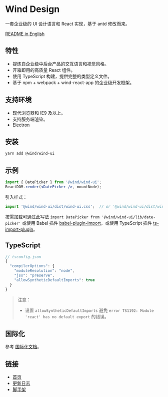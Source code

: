 # Wind Design

一套企业级的 UI 设计语言和 React 实现，基于 antd 修改而来。

[README in English](README.md)

## 特性

- 提炼自企业级中后台产品的交互语言和视觉风格。
- 开箱即用的高质量 React 组件。
- 使用 TypeScript 构建，提供完整的类型定义文件。
- 基于 npm + webpack + wind-react-app 的企业级开发框架。

## 支持环境

* 现代浏览器和 IE9 及以上。
* 支持服务端渲染。
* [Electron](http://electron.atom.io/)

## 安装

```bash
yarn add @wind/wind-ui
```

## 示例

```jsx
import { DatePicker } from '@wind/wind-ui';
ReactDOM.render(<DatePicker />, mountNode);
```

引入样式：

```jsx
import '@wind/wind-ui/dist/wind-ui.css';  // or '@wind/wind-ui/dist/wind-ui.less'
```

按需加载可通过此写法 `import DatePicker from '@wind/wind-ui/lib/date-picker'` 或使用 Babel 插件 [babel-plugin-import](https://github.com/ant-design/babel-plugin-import)，或使用 TypeScript 插件 [ts-import-plugin](https://github.com/Brooooooklyn/ts-import-plugin)。

## TypeScript

```js
// tsconfig.json
{
  "compilerOptions": {
    "moduleResolution": "node",
    "jsx": "preserve",
    "allowSyntheticDefaultImports": true
  }
}
```

> 注意：
> - 设置 `allowSyntheticDefaultImports` 避免 `error TS1192: Module 'react' has no default export` 的错误。

## 国际化

参考 [国际化文档](http://10.100.4.96/wind-design/docs/react/i18n-cn)。

## 链接

- [首页](http://10.100.4.96/wind-design/index-cn)
- [更新日志](http://10.100.4.96/wind-design/changelog-cn)
- [脚手架](http://10.100.4.96/wind-design/docs/react/getting-started-cn)

